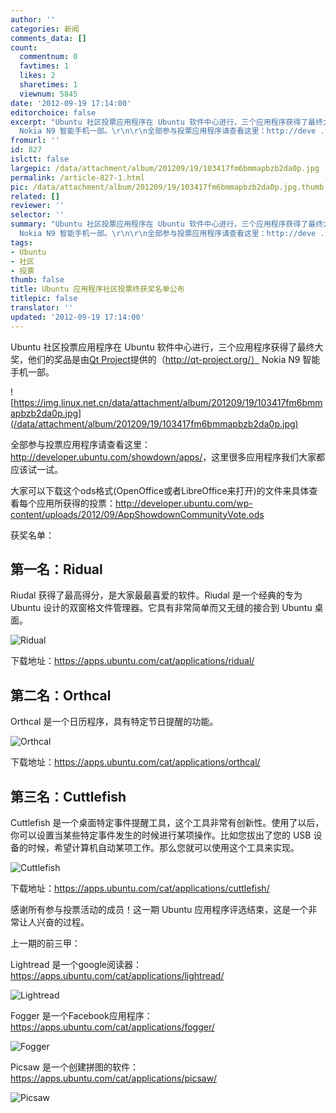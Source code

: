 ```yaml
---
author: ''
categories: 新闻
comments_data: []
count:
  commentnum: 0
  favtimes: 1
  likes: 2
  sharetimes: 1
  viewnum: 5845
date: '2012-09-19 17:14:00'
editorchoice: false
excerpt: "Ubuntu 社区投票应用程序在 Ubuntu 软件中心进行，三个应用程序获得了最终大奖，他们的奖品是由Qt Project提供的（http://qt-project.org/）
  Nokia N9 智能手机一部。\r\n\r\n全部参与投票应用程序请查看这里：http://deve ..."
fromurl: ''
id: 827
islctt: false
largepic: /data/attachment/album/201209/19/103417fm6bmmapbzb2da0p.jpg
permalink: /article-827-1.html
pic: /data/attachment/album/201209/19/103417fm6bmmapbzb2da0p.jpg.thumb.jpg
related: []
reviewer: ''
selector: ''
summary: "Ubuntu 社区投票应用程序在 Ubuntu 软件中心进行，三个应用程序获得了最终大奖，他们的奖品是由Qt Project提供的（http://qt-project.org/）
  Nokia N9 智能手机一部。\r\n\r\n全部参与投票应用程序请查看这里：http://deve ..."
tags:
- Ubuntu
- 社区
- 投票
thumb: false
title: Ubuntu 应用程序社区投票终获奖名单公布
titlepic: false
translator: ''
updated: '2012-09-19 17:14:00'
---
```


Ubuntu 社区投票应用程序在 Ubuntu 软件中心进行，三个应用程序获得了最终大奖，他们的奖品是由[Qt Project](http://qt-project.org/)提供的（http://qt-project.org/） Nokia N9 智能手机一部。


![https://img.linux.net.cn/data/attachment/album/201209/19/103417fm6bmmapbzb2da0p.jpg](/data/attachment/album/201209/19/103417fm6bmmapbzb2da0p.jpg)


全部参与投票应用程序请查看这里：<http://developer.ubuntu.com/showdown/apps/>，这里很多应用程序我们大家都应该试一试。


大家可以下载这个ods格式(OpenOffice或者LibreOffice来打开)的文件来具体查看每个应用所获得的投票：<http://developer.ubuntu.com/wp-content/uploads/2012/09/AppShowdownCommunityVote.ods>


获奖名单：


第一名：Ridual
----------


Riudal 获得了最高得分，是大家最最喜爱的软件。Riudal 是一个经典的专为 Ubuntu 设计的双窗格文件管理器。它具有非常简单而又无缝的接合到 Ubuntu 桌面。


![](/data/attachment/album/201209/19/103419lyxc1it7xnlosxxy.jpg "Ridual")


下载地址：<https://apps.ubuntu.com/cat/applications/ridual/>


第二名：Orthcal
-----------


Orthcal 是一个日历程序，具有特定节日提醒的功能。


![](/data/attachment/album/201209/19/1034228bgjmz3ccc3aacsr.jpg "Orthcal")


下载地址：<https://apps.ubuntu.com/cat/applications/orthcal/>


第三名：Cuttlefish
--------------


Cuttlefish 是一个桌面特定事件提醒工具，这个工具非常有创新性。使用了以后，你可以设置当某些特定事件发生的时候进行某项操作。比如您拔出了您的 USB 设备的时候，希望计算机自动某项工作。那么您就可以使用这个工具来实现。


![](/data/attachment/album/201209/19/103424ksk55t3xx53olg7i.jpg "Cuttlefish")


下载地址：<https://apps.ubuntu.com/cat/applications/cuttlefish/>


感谢所有参与投票活动的成员！这一期 Ubuntu 应用程序评选结束，这是一个非常让人兴奋的过程。


上一期的前三甲：


Lightread 是一个google阅读器：<https://apps.ubuntu.com/cat/applications/lightread/>


![](/data/attachment/album/201209/19/104425k2kdj5dxxsyz3uhn.jpg "Lightread")


Fogger 是一个Facebook应用程序：<https://apps.ubuntu.com/cat/applications/fogger/>


![](/data/attachment/album/201209/19/104428jv9pjxe7y7neksjr.jpg "Fogger")


Picsaw 是一个创建拼图的软件：<https://apps.ubuntu.com/cat/applications/picsaw/>


![](/data/attachment/album/201209/19/104433fi4rvfwzkarknko0.png "Picsaw")